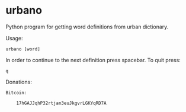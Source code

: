 urbano
======

Python program for getting word definitions from urban dictionary.

Usage:

    urbano [word]

In order to continue to the next definition press spacebar.
To quit press:

    q

Donations:

    Bitcoin:

        17hGAJJqhP32rtjan3euJkgvrLGKYqRD7A
